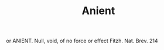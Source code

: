 ---
title: Anient
letter: A
permalink: "/definitions/anient.html"
body: or ANIENT. Null, void, of no force or effect Fitzh. Nat. Brev. 214
published_at: '2018-07-07'
layout: post
---